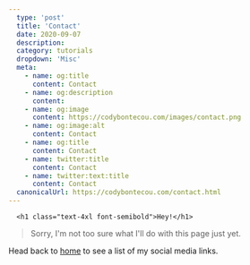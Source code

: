 ```yaml
---
  type: 'post'
  title: 'Contact'
  date: 2020-09-07
  description: 
  category: tutorials
  dropdown: 'Misc'
  meta:
    - name: og:title
      content: Contact
    - name: og:description
      content: 
    - name: og:image
      content: https://codybontecou.com/images/contact.png
    - name: og:image:alt
      content: Contact
    - name: og:title
      content: Contact
    - name: twitter:title
      content: Contact
    - name: twitter:text:title
      content: Contact
  canonicalUrl: https://codybontecou.com/contact.html
---
```

      <h1 class="text-4xl font-semibold">Hey!</h1>

> Sorry, I'm not too sure what I'll do with this page just yet.

Head back to [home](/) to see a list of my social media links.
